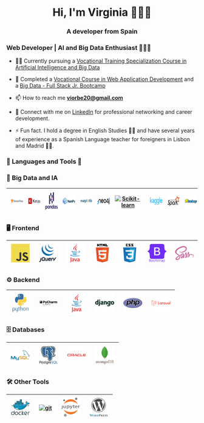 <h1 align="center">Hi, I'm Virginia 👩🏽‍🦰</h1>
<h3 align="center">A developer from Spain</h3>

### Web Developer | AI and Big Data Enthusiast 👩‍💻🤖
  
- 👩‍🎓  Currently pursuing a [Vocational Training Specialization Course in Artificial Intelligence and Big Data](https://informatica.iesgrancapitan.org/ce-inteligencia-artificial-y-big-data/)

- 🐍 Completed a [Vocational Course in Web Application Development](https://informatica.iesgrancapitan.org/category/daw/) and a [Big Data - Full Stack Jr. Bootcamp](https://keepcoding.io/)

- 📫 How to reach me **viorbe20@gmail.com**

- 📄 Connect with me on [LinkedIn](https://www.linkedin.com/in/virginia-bernier-874b7614a) for professional networking and career development.

- ⚡ Fun fact. I hold a degree in English Studies 👨‍🎓 and have several years of experience as a Spanish Language teacher for foreigners in Lisbon and Madrid 👩‍🏫.

<h3>🔧 Languages and Tools 🔧</h3>

<h3 align="left">🤖 Big Data and IA</h3>

| <a href="https://www.tensorflow.org/tutorials?hl=es-419" target="_blank" rel="noreferrer"><img src="https://raw.githubusercontent.com/devicons/devicon/master/icons/tensorflow/tensorflow-original-wordmark.svg" alt="tensorflow" width="50" height="50" style="margin: 5px;"/></a>| <a href="https://keras.io" target="_blank" rel="noreferrer"><img src="https://raw.githubusercontent.com/devicons/devicon/master/icons/keras/keras-original-wordmark.svg" alt="Keras" width="50" height="50" style="margin: 5px;"/></a> | <a href="https://pandas.pydata.org/" target="_blank" rel="noreferrer"><img src="https://raw.githubusercontent.com/devicons/devicon/master/icons/pandas/pandas-original-wordmark.svg" alt="Pandas" width="50" height="50" style="margin: 5px;"/></a> | <a href="https://numpy.org/" target="_blank" rel="noreferrer"><img src="https://raw.githubusercontent.com/devicons/devicon/master/icons/numpy/numpy-original-wordmark.svg" alt="Numpy" width="50" height="50" style="margin: 5px;"/></a> | <a href="https://matplotlib.org" target="_blank" rel="noreferrer"><img src="https://raw.githubusercontent.com/devicons/devicon/master/icons/matplotlib/matplotlib-original-wordmark.svg" alt="matplotlib" width="50" height="50" style="margin: 5px;"/></a> | <a href="https://neo4j.com/" target="_blank" rel="noreferrer"><img src="https://raw.githubusercontent.com/devicons/devicon/master/icons/neo4j/neo4j-original-wordmark.svg" alt="Neo4j" width="50" height="50" style="margin: 5px;"/></a> | <a href="https://scikit-learn.org/" target="_blank" rel="noreferrer"><img src="https://icon.icepanel.io/Technology/svg/scikit-learn.svg" alt="Scikit-learn" width="50" height="50" style="margin: 5px;"/></a>| <a href="https://www.kaggle.com/" target="_blank" rel="noreferrer"><img src="https://raw.githubusercontent.com/devicons/devicon/master/icons/kaggle/kaggle-original-wordmark.svg" alt="kaggle" width="50" height="50" style="margin: 5px;"/></a> | <a href="https://spark.apache.org" target="_blank" rel="noreferrer"><img src="https://raw.githubusercontent.com/devicons/devicon/master/icons/apachespark/apachespark-original-wordmark.svg" alt="spark" width="50" height="50" style="margin: 5px;"/></a> | <a href="https://hadoop.apache.org" target="_blank" rel="noreferrer"><img src="https://raw.githubusercontent.com/devicons/devicon/master/icons/hadoop/hadoop-original-wordmark.svg" alt="hadoop" width="50" height="50" style="margin: 5px;"/></a>|
| - | - | - | - | - | - | - | - | - | - |

<h3 align="left">🖥️ Frontend</h3>

| <a href="https://developer.mozilla.org/en-US/docs/Web/JavaScript" target="_blank" rel="noreferrer"><img src="https://raw.githubusercontent.com/devicons/devicon/master/icons/javascript/javascript-original.svg" alt="javascript" width="50" height="50" style="margin: 5px;"/></a> | <a href="https://jquery.com/" target="_blank" rel="noreferrer"><img src="https://raw.githubusercontent.com/devicons/devicon/master/icons/jquery/jquery-original-wordmark.svg" alt="jquery" width="50" height="50" style="margin: 5px"/></a> | <a href="https://www.java.com" target="_blank" rel="noreferrer"> <img src="https://raw.githubusercontent.com/devicons/devicon/master/icons/java/java-original-wordmark.svg" alt="java" width="50" height="50" style="margin: 5px"/></a> | <a href='https://www.w3schools.com/html/default.asp' target="_blank" rel="noreferrer"><img src="https://raw.githubusercontent.com/devicons/devicon/master/icons/html5/html5-original-wordmark.svg" alt="html5" width="50" height="50" style="margin: 5px"/></a> | <a href="https://www.w3schools.com/css/" target="_blank" rel="noreferrer"> <img src="https://raw.githubusercontent.com/devicons/devicon/master/icons/css3/css3-original-wordmark.svg" alt="css3" width="50" height="50" style="margin: 5px"/> </a> | <a href="https://getbootstrap.com" target="_blank" rel="noreferrer"> <img src="https://raw.githubusercontent.com/devicons/devicon/master/icons/bootstrap/bootstrap-plain-wordmark.svg" alt="bootstrap" width="50" height="50" style="margin: 5px"/> </a> |   <a href="https://sass-lang.com" target="_blank" rel="noreferrer"> <img src="https://raw.githubusercontent.com/devicons/devicon/master/icons/sass/sass-original.svg" alt="sass" width="50" height="50" style="margin: 5px"/></a>|
| - | - | - | - | - | - | - |

<h3 align="left">⚙️ Backend</h3>

| <a href="https://www.python.org" target="_blank" rel="noreferrer"> <img src="https://raw.githubusercontent.com/devicons/devicon/master/icons/python/python-original-wordmark.svg" alt="python" width="50" height="50" style="margin: 5px;"/> </a> | <a href="https://www.jetbrains.com/pycharm/" target="_blank" rel="noreferrer"><img src="https://raw.githubusercontent.com/devicons/devicon/master/icons/pycharm/pycharm-original-wordmark.svg" alt="PyCharm" width="50" height="50" style="margin: 5px;"/></a> | <a href="https://www.java.com" target="_blank" rel="noreferrer"> <img src="https://raw.githubusercontent.com/devicons/devicon/master/icons/java/java-original-wordmark.svg" alt="java" width="50" height="50" style="margin: 5px"/></a> | <a href="https://www.djangoproject.com" target="_blank" rel="noreferrer"> <img src="https://raw.githubusercontent.com/devicons/devicon/master/icons/django/django-plain-wordmark.svg" alt="django" width="50" height="50" style="margin: 5px"/></a> | <a href="https://www.php.net" target="_blank" rel="noreferrer"> <img src="https://raw.githubusercontent.com/devicons/devicon/master/icons/php/php-original.svg" alt="php" width="50" height="50" style="margin: 5px"/></a> | <a href="https://laravel.com/" target="_blank" rel="noreferrer"><img src="https://raw.githubusercontent.com/devicons/devicon/master/icons/laravel/laravel-original-wordmark.svg" alt="laravel" width="50" height="50" style="margin: 5px"/></a> |
| - | - | - | - | - | - |

<h3 align="left">🗄️ Databases</h3>

| <a href="https://www.mysql.com/" target="_blank" rel="noreferrer"><img src="https://raw.githubusercontent.com/devicons/devicon/master/icons/mysql/mysql-original-wordmark.svg" alt="mysql" width="50" height="50" style="margin: 5px"/></a> | <a href="https://www.postgresql.org/" target="_blank" rel="noreferrer"><img src="https://raw.githubusercontent.com/devicons/devicon/master/icons/postgresql/postgresql-original-wordmark.svg" alt="PostgreSQL" width="50" height="50" style="margin: 5px"/></a> | <a href="https://www.oracle.com/" target="_blank" rel="noreferrer"><img src="https://raw.githubusercontent.com/devicons/devicon/master/icons/oracle/oracle-original.svg" alt="oracle" width="50" height="50" style="margin: 5px"/></a> | <a href="https://www.mongodb.com/" target="_blank" rel="noreferrer"><img src="https://raw.githubusercontent.com/devicons/devicon/master/icons/mongodb/mongodb-original-wordmark.svg" width="50" height="50" style="margin: 5px"/></a> | 
| - | - | - | - |

<h3 align="left">🛠️ Other Tools</h3>

| <a href="https://www.docker.com/" target="_blank" rel="noreferrer"><img src="https://raw.githubusercontent.com/devicons/devicon/master/icons/docker/docker-original-wordmark.svg" alt="docker" width="50" height="50" style="margin: 5px"/></a>    |   <div><a href="https://git-scm.com/" target="_blank" rel="noreferrer"> <img src="https://www.vectorlogo.zone/logos/git-scm/git-scm-icon.svg" alt="git" width="40" height="40" style="margin: 5px"/> </a></div> |   <div><a href="https://jupyter.org/" target="_blank" rel="noreferrer"><img src="https://raw.githubusercontent.com/devicons/devicon/master/icons/jupyter/jupyter-original-wordmark.svg" alt="jupyter" width="50" height="50" style="margin: 5px"/></a></div> | <a href="https://wordpress.org/" target="_blank" rel="noreferrer"><img src="https://raw.githubusercontent.com/devicons/devicon/master/icons/wordpress/wordpress-original.svg" alt="WordPress" width="50" height="50" style="margin: 5px"/></a> |
| - | - | - | - |

